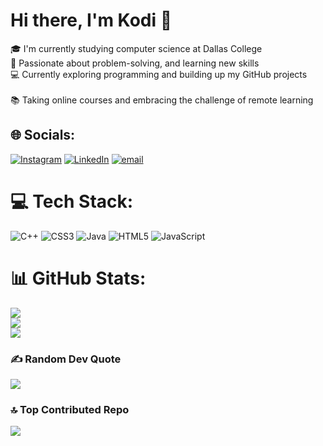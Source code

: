 # Hi there, I'm Kodi 👋

🎓 I'm currently studying computer science at Dallas College <br/> 
🧠 Passionate about problem-solving, and learning new skills <br/> 
💻 Currently exploring programming and building up my GitHub projects <br/>   
📚 Taking online courses and embracing the challenge of remote learning <br/> 


## 🌐 Socials:
[![Instagram](https://img.shields.io/badge/Instagram-%23E4405F.svg?logo=Instagram&logoColor=white)](https://instagram.com/kodiboi3618) [![LinkedIn](https://img.shields.io/badge/LinkedIn-%230077B5.svg?logo=linkedin&logoColor=white)](https://linkedin.com/in/kodi-golay-492644356) [![email](https://img.shields.io/badge/Email-D14836?logo=gmail&logoColor=white)](mailto:kodigolay7326@gmail.com) 

# 💻 Tech Stack:
![C++](https://img.shields.io/badge/c++-%2300599C.svg?style=for-the-badge&logo=c%2B%2B&logoColor=white) ![CSS3](https://img.shields.io/badge/css3-%231572B6.svg?style=for-the-badge&logo=css3&logoColor=white) ![Java](https://img.shields.io/badge/java-%23ED8B00.svg?style=for-the-badge&logo=openjdk&logoColor=white) ![HTML5](https://img.shields.io/badge/html5-%23E34F26.svg?style=for-the-badge&logo=html5&logoColor=white) ![JavaScript](https://img.shields.io/badge/javascript-%23323330.svg?style=for-the-badge&logo=javascript&logoColor=%23F7DF1E)
# 📊 GitHub Stats:
![](https://github-readme-stats.vercel.app/api?username=kodig3618&theme=city_lights&hide_border=false&include_all_commits=true&count_private=true)<br/>
![](https://nirzak-streak-stats.vercel.app/?user=kodig3618&theme=city_lights&hide_border=false)<br/>
![](https://github-readme-stats.vercel.app/api/top-langs/?username=kodig3618&theme=city_lights&hide_border=false&include_all_commits=true&count_private=true&layout=compact)

### ✍️ Random Dev Quote
![](https://quotes-github-readme.vercel.app/api?type=horizontal&theme=tokyonight)

### 🔝 Top Contributed Repo
![](https://github-contributor-stats.vercel.app/api?username=kodig3618&limit=5&theme=city_lights&combine_all_yearly_contributions=true)

<!-- Proudly created with GPRM ( https://gprm.itsvg.in ) -->
